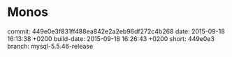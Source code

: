 # Monos
commit: 449e0e3f831ff488ea842e2a2eb96df272c4b268
date: 2015-09-18 16:13:38 +0200
build-date: 2015-09-18 16:26:43 +0200
short: 449e0e3
branch: mysql-5.5.46-release
